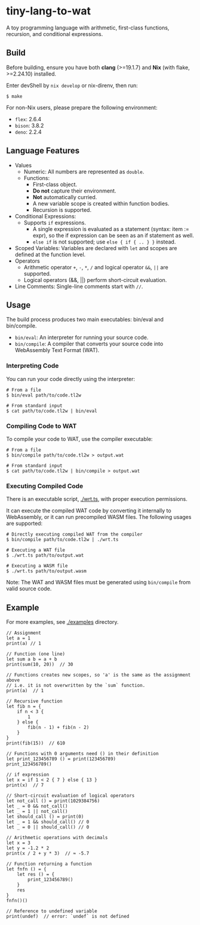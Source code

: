 # tiny-lang-to-wat

A toy programming language with arithmetic, first-class functions, recursion, and conditional expressions.

## Build

Before building, ensure you have both **clang** (>=19.1.7) and **Nix** (with flake, >=2.24.10) installed.

Enter devShell by `nix develop` or nix-direnv, then run:

```console
$ make
```

For non-Nix users, please prepare the following environment:

- `flex`: 2.6.4
- `bison`: 3.8.2
- `deno`: 2.2.4

## Language Features

- Values
  - Numeric: All numbers are represented as `double`.
  - Functions:
    - First-class object.
    - **Do not** capture their environment.
    - **Not** automatically curried.
    - A new variable scope is created within function bodies.
    - Recursion is supported.
- Conditional Expressions:
  - Supports `if` expressions.
    - A single expression is evaluated as a statement (syntax: item := expr), so the if expression can be seen as an if statement as well.
    - `else if` is not supported; use `else { if { .. } }` instead.
- Scoped Variables: Variables are declared with `let` and scopes are defined at the function level.
- Operators
  - Arithmetic operator `+`, `-`, `*`, `/` and logical operator `&&`, `||`  are supported.
  - Logical operators (&&, ||) perform short-circuit evaluation.
- Line Comments: Single-line comments start with `//`.

## Usage

The build process produces two main executables: bin/eval and bin/compile.

- `bin/eval`: An interpreter for running your source code.
- `bin/compile`: A compiler that converts your source code into WebAssembly Text Format (WAT).

### Interpreting Code

You can run your code directly using the interpreter:

```console
# From a file
$ bin/eval path/to/code.tl2w

# From standard input
$ cat path/to/code.tl2w | bin/eval
```

### Compiling Code to WAT

To compile your code to WAT, use the compiler executable:

```console
# From a file
$ bin/compile path/to/code.tl2w > output.wat

# From standard input
$ cat path/to/code.tl2w | bin/compile > output.wat
```

### Executing Compiled Code

There is an executable script, [./wrt.ts](./wrt.ts), with proper execution permissions.

It can execute the compiled WAT code by converting it internally to WebAssembly, or it can run precompiled WASM files.
The following usages are supported:

```console
# Directly executing compiled WAT from the compiler
$ bin/compile path/to/code.tl2w | ./wrt.ts

# Executing a WAT file
$ ./wrt.ts path/to/output.wat

# Executing a WASM file
$ ./wrt.ts path/to/output.wasm
```

Note: The WAT and WASM files must be generated using `bin/compile` from valid source code.

## Example

For more examples, see [./examples](./examples) directory.

```
// Assignment
let a = 1
print(a) // 1

// Function (one line)
let sum a b = a + b
print(sum(10, 20))  // 30

// Functions creates new scopes, so 'a' is the same as the assignment above
// i.e. it is not overwritten by the `sum` function.
print(a)  // 1

// Recursive function
let fib n = {
    if n < 3 {
        1
    } else {
        fib(n - 1) + fib(n - 2)
    }
}
print(fib(15))  // 610

// Functions with 0 arguments need () in their definition
let print_123456789 () = print(123456789)
print_123456789()

// if expression
let x = if 1 < 2 { 7 } else { 13 }
print(x)  // 7

// Short-circuit evaluation of logical operators
let not_call () = print(1029384756)
let _ = 0 && not_call()
let _ = 1 || not_call()
let should_call () = print(0)
let _ = 1 && should_call() // 0
let _ = 0 || should_call() // 0

// Arithmetic operations with decimals
let x = 3
let y = -1.2 * 2
print(x / 2 + y * 3)  // ≈ -5.7

// Function returning a function
let fnfn () = {
    let res () = {
        print_123456789()
    }
    res
}
fnfn()()

// Reference to undefined variable
print(undef)  // error: `undef` is not defined
```

